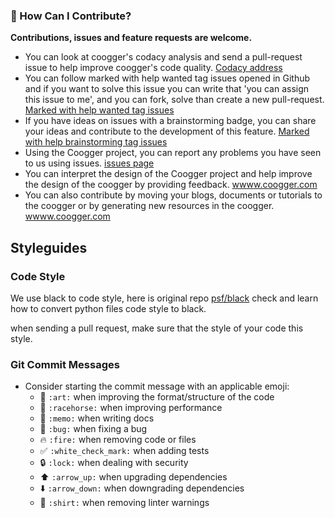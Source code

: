 ### 🤝 How Can I Contribute? 

**Contributions, issues and feature requests are welcome.**

- You can look at coogger's codacy analysis and send a pull-request issue to help improve coogger's code quality. 
[Codacy address](https://app.codacy.com/app/hakancelik96/coogger/issues/index?bid=13430572)
- You can follow marked with help wanted tag issues opened in Github and if you want to solve this issue you can write that 'you can assign this issue to me',  and you can fork, solve than create a new pull-request. 
[Marked with help wanted tag issues](https://github.com/coogger/coogger/labels/help%20wanted)
- If you have ideas on issues with a brainstorming badge, you can share your ideas and contribute to the development of this feature.
[Marked with help brainstorming tag issues](https://github.com/coogger/coogger/labels/brainstorming)
- Using the Coogger project, you can report any problems you have seen to us using issues. 
[issues page](https://github.com/coogger/coogger/issues)
- You can interpret the design of the Coogger project and help improve the design of the coogger by providing feedback.
[wwww.coogger.com](https://wwww.coogger.com)
- You can also contribute by moving your blogs, documents or tutorials to the coogger or by generating new resources in the coogger.
[wwww.coogger.com](https://wwww.coogger.com)

## Styleguides
### Code Style
We use black to code style, here is original repo [psf/black](https://github.com/psf/black) check and learn how to convert python files code style to black.

when sending a pull request, make sure that the style of your code this style.

### Git Commit Messages
- Consider starting the commit message with an applicable emoji:
    - 🎨 `:art:` when improving the format/structure of the code
    - 🐎 `:racehorse:` when improving performance
    - 📝 `:memo:` when writing docs
    - 🐛 `:bug:` when fixing a bug
    - 🔥 `:fire:` when removing code or files
    - ✅ `:white_check_mark:` when adding tests
    - 🔒 `:lock:` when dealing with security
    - ⬆️ `:arrow_up:` when upgrading dependencies
    - ⬇️ `:arrow_down:` when downgrading dependencies
    - 👕 `:shirt:` when removing linter warnings